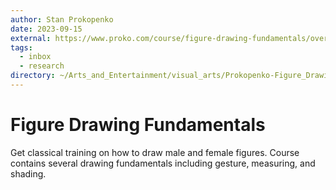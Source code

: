 ```yaml
---
author: Stan Prokopenko
date: 2023-09-15
external: https://www.proko.com/course/figure-drawing-fundamentals/overview
tags:
  - inbox
  - research
directory: ~/Arts_and_Entertainment/visual_arts/Prokopenko-Figure_Drawing_Fundamentals/
---
```


# Figure Drawing Fundamentals

Get classical training on how to draw male and female figures. Course contains
several drawing fundamentals including gesture, measuring, and shading.

